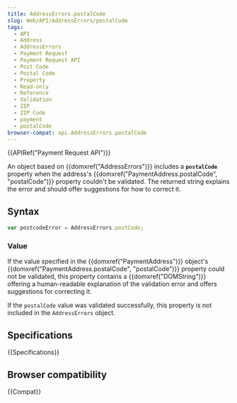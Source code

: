 ```yaml
---
title: AddressErrors.postalCode
slug: Web/API/AddressErrors/postalCode
tags:
  - API
  - Address
  - AddressErrors
  - Payment Request
  - Payment Request API
  - Post Code
  - Postal Code
  - Property
  - Read-only
  - Reference
  - Validation
  - ZIP
  - ZIP Code
  - payment
  - postalCode
browser-compat: api.AddressErrors.postalCode
---
```

{{APIRef("Payment Request API")}}

An object based on {{domxref("AddressErrors")}} includes a **`postalCode`** property when the address's {{domxref("PaymentAddress.postalCode", "postalCode")}} property couldn't be validated. The returned string explains the error and should offer suggestions for how to correct it.

## Syntax

```js
var postcodeError = AddressErrors.postCode;
```

### Value

If the value specified in the {{domxref("PaymentAddress")}} object's {{domxref("PaymentAddress.postalCode", "postalCode")}} property could not be validated, this property contains a {{domxref("DOMString")}} offering a human-readable explanation of the validation error and offers suggestions for correcting it.

If the `postalCode` value was validated successfully, this property is not included in the `AddressErrors` object.

## Specifications

{{Specifications}}

## Browser compatibility

{{Compat}}
